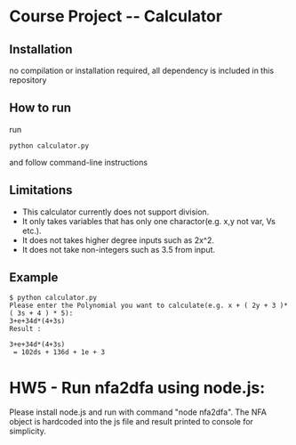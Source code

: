 # Course Project -- Calculator
## Installation
no compilation or installation required, all dependency is included in this repository
## How to run
run 
```
python calculator.py 
```
and follow command-line instructions
## Limitations
* This calculator currently does not support division. 
* It only takes variables that has only one charactor(e.g. x,y not var, Vs etc.). 
* It does not takes higher degree inputs such as 2x^2. 
* It does not take non-integers such as 3.5 from input.
## Example
```
$ python calculator.py
Please enter the Polynomial you want to calculate(e.g. x + ( 2y + 3 )* ( 3s + 4 ) * 5):
3+e+34d*(4+3s)
Result :

3+e+34d*(4+3s)
 = 102ds + 136d + 1e + 3
```

# HW5 - Run nfa2dfa using node.js:
Please install node.js and run with command "node nfa2dfa".
The NFA object is hardcoded into the js file and result printed to console for simplicity.
